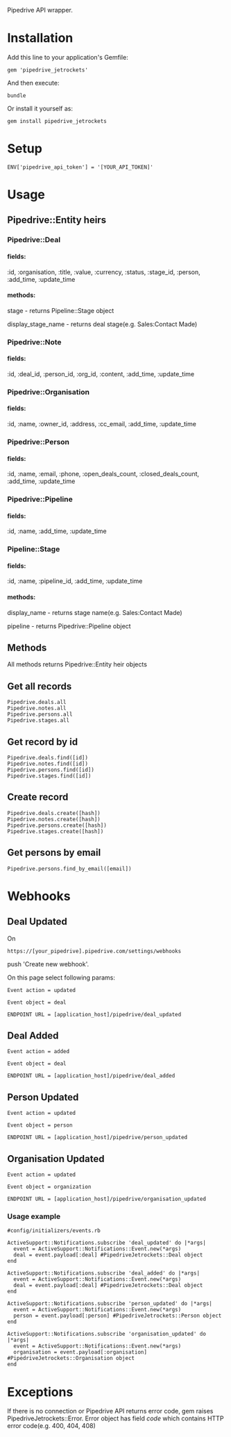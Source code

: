 Pipedrive API wrapper.

# Installation
Add this line to your application's Gemfile:

```
gem 'pipedrive_jetrockets'
```

And then execute:

```
bundle
```

Or install it yourself as:

```
gem install pipedrive_jetrockets
```

# Setup
```
ENV['pipedrive_api_token'] = '[YOUR_API_TOKEN]'
```

# Usage

## Pipedrive::Entity heirs

### Pipedrive::Deal
#### fields: 

:id, :organisation, :title, :value, :currency, :status, :stage_id, :person, :add_time, :update_time

#### methods:

stage - returns Pipeline::Stage object

display_stage_name - returns deal stage(e.g. Sales:Contact Made)

### Pipedrive::Note
#### fields:

:id, :deal_id, :person_id, :org_id, :content, :add_time, :update_time

### Pipedrive::Organisation
#### fields:

:id, :name, :owner_id, :address, :cc_email, :add_time, :update_time

### Pipedrive::Person
#### fields:

:id, :name, :email, :phone, :open_deals_count, :closed_deals_count, :add_time, :update_time

### Pipedrive::Pipeline
#### fields:

:id, :name, :add_time, :update_time

### Pipeline::Stage
#### fields:

:id, :name, :pipeline_id, :add_time, :update_time

#### methods:

display_name - returns stage name(e.g. Sales:Contact Made)

pipeline - returns Pipedrive::Pipeline object

## Methods

All methods returns Pipedrive::Entity heir objects

## Get all records
```
Pipedrive.deals.all
Pipedrive.notes.all
Pipedrive.persons.all
Pipedrive.stages.all
```

## Get record by id
```
Pipedrive.deals.find([id])
Pipedrive.notes.find([id])
Pipedrive.persons.find([id])
Pipedrive.stages.find([id])
```

## Create record
```
Pipedrive.deals.create([hash])
Pipedrive.notes.create([hash])
Pipedrive.persons.create([hash])
Pipedrive.stages.create([hash])
```

## Get persons by email
```
Pipedrive.persons.find_by_email([email])
```

# Webhooks
## Deal Updated

On

```
https://[your_pipedrive].pipedrive.com/settings/webhooks
```
push 'Create new webhook'.

On this page select following params:

```
Event action = updated

Event object = deal

ENDPOINT URL = [application_host]/pipedrive/deal_updated
```

## Deal Added


```
Event action = added

Event object = deal

ENDPOINT URL = [application_host]/pipedrive/deal_added
```

## Person Updated


```
Event action = updated

Event object = person

ENDPOINT URL = [application_host]/pipedrive/person_updated
```


## Organisation Updated


```
Event action = updated

Event object = organization

ENDPOINT URL = [application_host]/pipedrive/organisation_updated
```


### Usage example
```
#config/initializers/events.rb

ActiveSupport::Notifications.subscribe 'deal_updated' do |*args|
  event = ActiveSupport::Notifications::Event.new(*args)
  deal = event.payload[:deal] #PipedriveJetrockets::Deal object
end

ActiveSupport::Notifications.subscribe 'deal_added' do |*args|
  event = ActiveSupport::Notifications::Event.new(*args)
  deal = event.payload[:deal] #PipedriveJetrockets::Deal object
end

ActiveSupport::Notifications.subscribe 'person_updated' do |*args|
  event = ActiveSupport::Notifications::Event.new(*args)
  person = event.payload[:person] #PipedriveJetrockets::Person object
end

ActiveSupport::Notifications.subscribe 'organisation_updated' do |*args|
  event = ActiveSupport::Notifications::Event.new(*args)
  organisation = event.payload[:organisation] #PipedriveJetrockets::Organisation object
end
```

# Exceptions
If there is no connection or Pipedrive API returns error code, gem raises PipedriveJetrockets::Error. Error object has field *code* which contains HTTP error code(e.g. 400, 404, 408)
